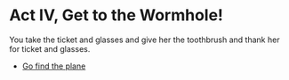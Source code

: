 # Act IV, Get to the Wormhole!

You take the ticket and glasses and give her the toothbrush and
thank her for ticket and glasses.

  * [Go find the plane](../act5/start.md)
